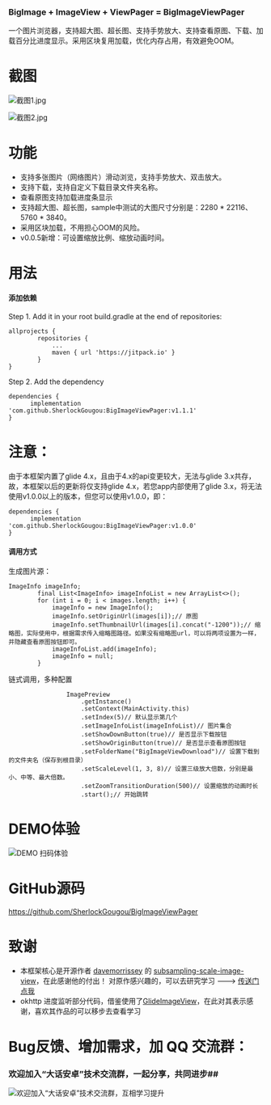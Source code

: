 ### BigImage + ImageView + ViewPager = BigImageViewPager
一个图片浏览器，支持超大图、超长图、支持手势放大、支持查看原图、下载、加载百分比进度显示。采用区块复用加载，优化内存占用，有效避免OOM。

# 截图
![截图1.jpg](https://upload-images.jianshu.io/upload_images/1710902-11827e4c9c08fc86.jpg?imageMogr2/auto-orient/strip%7CimageView2/2/w/1240)

![截图2.jpg](https://upload-images.jianshu.io/upload_images/1710902-213bed170b37f027.jpg?imageMogr2/auto-orient/strip%7CimageView2/2/w/1240)



# 功能
- 支持多张图片（网络图片）滑动浏览，支持手势放大、双击放大。
- 支持下载，支持自定义下载目录文件夹名称。
- 查看原图支持加载进度条显示
- 支持超大图、超长图，sample中测试的大图尺寸分别是：2280 * 22116、5760 * 3840。
- 采用区块加载，不用担心OOM的风险。
- v0.0.5新增：可设置缩放比例、缩放动画时间。

# 用法
#### 添加依赖
Step 1. Add it in your root build.gradle at the end of repositories:
```
allprojects {
		repositories {
			...
			maven { url 'https://jitpack.io' }
		}
}
```
Step 2. Add the dependency
```
dependencies {
	  implementation 'com.github.SherlockGougou:BigImageViewPager:v1.1.1'
}
```

# 注意：
由于本框架内置了glide 4.x，且由于4.x的api变更较大，无法与glide 3.x共存，故，本框架以后的更新将仅支持glide 4.x，若您app内部使用了glide 3.x，将无法使用v1.0.0以上的版本，但您可以使用v1.0.0，即：

```
dependencies {
      implementation 'com.github.SherlockGougou:BigImageViewPager:v1.0.0'
}
```


#### 调用方式
生成图片源：
```
ImageInfo imageInfo;
		final List<ImageInfo> imageInfoList = new ArrayList<>();
		for (int i = 0; i < images.length; i++) {
			imageInfo = new ImageInfo();
			imageInfo.setOriginUrl(images[i]);// 原图
			imageInfo.setThumbnailUrl(images[i].concat("-1200"));// 缩略图，实际使用中，根据需求传入缩略图路径。如果没有缩略图url，可以将两项设置为一样，并隐藏查看原图按钮即可。
			imageInfoList.add(imageInfo);
			imageInfo = null;
		}
```
链式调用，多种配置
```
				ImagePreview
					.getInstance()
					.setContext(MainActivity.this)
					.setIndex(5)// 默认显示第几个
					.setImageInfoList(imageInfoList)// 图片集合
					.setShowDownButton(true)// 是否显示下载按钮
					.setShowOriginButton(true)// 是否显示查看原图按钮
					.setFolderName("BigImageViewDownload")// 设置下载到的文件夹名（保存到根目录）
					.setScaleLevel(1, 3, 8)// 设置三级放大倍数，分别是最小、中等、最大倍数。
					.setZoomTransitionDuration(500)// 设置缩放的动画时长
					.start();// 开始跳转
```
# DEMO体验
![DEMO 扫码体验](https://upload-images.jianshu.io/upload_images/1710902-b4e2ea2bb1425fa1.png?imageMogr2/auto-orient/strip%7CimageView2/2/w/1240)



# GitHub源码
https://github.com/SherlockGougou/BigImageViewPager

# 致谢
- 本框架核心是开源作者 [davemorrissey](https://github.com/davemorrissey) 的 [subsampling-scale-image-view](https://github.com/davemorrissey/subsampling-scale-image-view)，在此感谢他的付出！
对原作感兴趣的，可以去研究学习 ---> [传送门点我](https://github.com/davemorrissey/subsampling-scale-image-view)
- okhttp 进度监听部分代码，借鉴使用了[GlideImageView](https://github.com/sunfusheng/GlideImageView)，在此对其表示感谢，喜欢其作品的可以移步去查看学习


# Bug反馈、增加需求，加 QQ 交流群：
### 欢迎加入“大话安卓”技术交流群，一起分享，共同进步##

![欢迎加入“大话安卓”技术交流群，互相学习提升](http://upload-images.jianshu.io/upload_images/1956769-326c166b86ed8e94.JPG?imageMogr2/auto-orient/strip%7CimageView2/2/w/1240)

